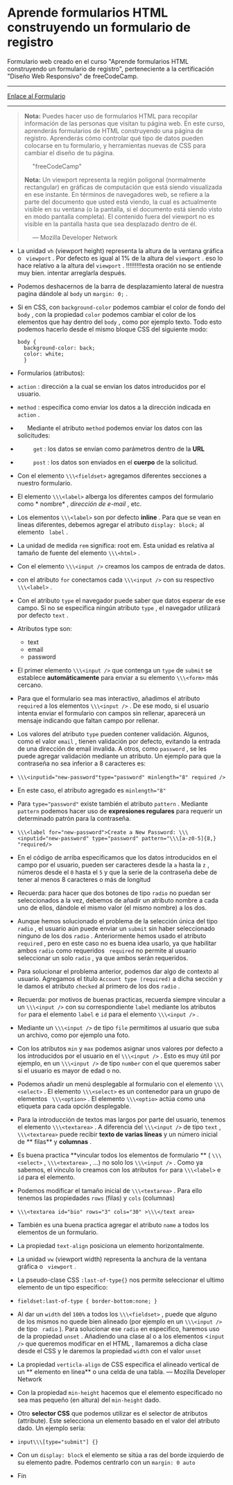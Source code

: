 # Aprende formularios HTML construyendo un formulario de registro

Formulario web creado en el curso "Aprende formularios HTML construyendo un
formulario de registro", perteneciente a la certificación "Diseño Web
Responsivo" de freeCodeCamp.

- - -

[Enlace al Formulario](registration-form-bde.netlify.app/)

- - -
> **Nota:** Puedes hacer uso de formularios HTML para recopilar información de
> las personas que visitan tu página web. En este curso, aprenderás formularios
> de HTML construyendo una página de registro. Aprenderás cómo controlar qué tipo
> de datos pueden colocarse en tu formulario, y herramientas nuevas de CSS para
> cambiar el diseño de tu página.
> 
>   "freeCodeCamp"
> 
> **Nota:** Un viewport representa la región poligonal (normalmente rectangular)
> en gráficas de computación que está siendo visualizada en ese instante. En
> términos de navegadores web, se refiere a la parte del documento que usted está
> viendo, la cual es actualmente visible en su ventana (o la pantalla, si el
> documento está siendo visto en modo pantalla completa). El contenido fuera del
> viewport no es visible en la pantalla hasta que sea desplazado dentro de él.
> 
>   — Mozilla Developer Network

- La unidad `vh` (viewport height) representa la altura de la ventana gráfica o `
  viewport` . Por defecto es igual al 1% de la altura del `viewport` . eso lo
  hace relativo a la altura del `viewport` . \!!!!!!!!!esta oración no se
  entiende muy bien. intentar arreglarla después.
- Podemos deshacernos de la barra de desplazamiento lateral de nuestra pagina
  dándole al `body`  un `margin: 0;` .
- Si en CSS, con `background-color`  podemos cambiar el color de fondo del `body`
  , con la propiedad `color`  podemos cambiar el color de los elementos que hay
  dentro del `body` , como por ejemplo texto. Todo esto podemos hacerlo desde el
  mismo bloque CSS del siguiente modo:

  ```
  body {   
    background-color: back;   
    color: white;   
    }
  ```
- Formularios (atributos):
- `action` : dirección a la cual se envían los datos introducidos por el usuario.
- `method` : especifica como enviar los datos a la dirección indicada en `action`
  .
-    Mediante el atributo `method` podemos enviar los datos con las solicitudes:
-     `get` :  los datos se envían como parámetros dentro de la **URL**
-     `post` : los datos son enviados en el **cuerpo** de la solicitud.
- Con el elemento `\\\<fieldset>` agregamos diferentes secciones a nuestro
  formulario.
- El elemento `\\\<label>`  alberga los diferentes campos del formulario como *
  nombre* , *dirección de e-mail* , etc.
- Los elementos `\\\<label>` son por defecto **inline** . Para que se vean en
  lineas diferentes, debemos agregar el atributo `display: block;` al elemento `
  label` .
- La unidad de medida `rem` significa: root em. Esta unidad es relativa al
  tamaño de fuente del elemento `\\\<html>` .
- Con el elemento `\\\<input />` creamos los campos de entrada de datos.
- con el atributo `for` conectamos cada `\\\<input />` con su respectivo `
  \\\<label>` .
- Con el atributo `type` el navegador puede saber que datos esperar de ese
  campo. Si no se especifica ningún atributo `type` , el navegador utilizará por
  defecto `text` .
- Atributos type son:
  - text
  - email
  - password

- El primer elemento `\\\<input />` que contenga un `type`  de `submit` se
  establece **automáticamente** para enviar a su elemento `\\\<form>` más
  cercano.
- Para que el formulario sea mas interactivo, añadimos el atributo `required` a
  los elementos `\\\<input />` . De ese modo, si el usuario intenta enviar el
  formulario con campos sin rellenar, aparecerá un mensaje indicando que faltan
  campo por rellenar.
- Los valores del atributo `type` pueden contener validación. Algunos, como el
  valor `email` , tienen validación por defecto, evitando la entrada de una
  dirección de email invalida. A otros, como `password` , se les puede agregar
  validación mediante un atributo. Un ejemplo para que la contraseña no sea
  inferior a 8 caracteres es:
- `\\\<inputid="new-password"type="password" minlength="8" required />`
- En este caso, el atributo agregado es `minlength="8"`
- Para `type="password"` existe también el atributo `pattern` . Mediante `pattern`
  podemos hacer uso de **expresiones regulares** para requerir un determinado
  patrón para la contraseña.
- `\\\<label for="new-password">Create a New Password:
  \\\<inputid="new-password" type="password" pattern="\\\[a-z0-5]{8,}
  "required/>`
- En el código de arriba especificamos que los datos introducidos en el campo
  por el usuario, pueden ser caracteres desde la `a` hasta la `z` , números
  desde el `0` hasta el `5` y que la serie de la contraseña debe de tener al
  menos 8 caracteres o más de longitud
- Recuerda: para hacer que dos botones de tipo `radio` no puedan ser
  seleccionados a la vez, debemos de añadir un atributo nombre a cada uno de
  ellos, dándole el mismo valor (el mismo nombre) a los dos.
- Aunque hemos solucionado el problema de la selección única del tipo `radio` ,
  el usuario aún puede enviar un `submit` sin haber seleccionado ninguno de los
  dos `radio` . Anteriormente hemos usado el atributo `required` , pero en este
  caso no es buena idea usarlo, ya que  habilitar ambos `radio` como requeridos `
  required` no permite al usuario seleccionar un solo `radio` , ya que ambos
  serán requeridos.
- Para solucionar el problema anterior, podemos dar algo de contexto al
  usuario. Agregamos el titulo `Account type (required)` a dicha sección y le
  damos el atributo `checked` al primero de los dos `radio` .
- Recuerda: por motivos de buenas practicas, recuerda siempre vincular a un 
  `\\\<input />` con su correspondiente `label` mediante los atributos `for`
  para el elemento `label`  e `id` para el elemento `\\\<input />` .
- Mediante un `\\\<input />` de tipo `file` permitimos al usuario que suba un
  archivo, como por ejemplo una foto.
- Con los atributos `min`  y `max` podemos asignar unos valores por defecto a
  los introducidos por el usuario en el `\\\<input />` . Esto es muy útil por
  ejemplo, en un `\\\<input />` de tipo `number` con el que queremos saber si el
  usuario es mayor de edad o no.
- Podemos añadir un menú desplegable al formulario con el elemento `\\\<select>`
  . El elemento `\\\<select>` es un contenedor para un grupo de elementos `
  \\\<option>` . El elemento `\\\<optio>` actúa como una etiqueta para cada
  opción desplegable.
- Para la introducción de textos mas largos por parte del usuario, tenemos el
  elemento `\\\<textarea>` . A diferencia del `\\\<input />` de tipo `text` , `
  \\\<textarea>` puede recibir **texto de varias líneas** y un número inicial de
  \** filas** y **columnas** .
- Es buena practica \**vincular todos los elementos de formulario ** (
  `\\\<select>` , `\\\<textarea>` , …) no solo los `\\\<input />` . Como ya
  sabemos, el vinculo lo creamos con los atributos `for` para `\\\<label>` e `id`
  para el elemento.
- Podemos modificar el tamaño inicial de `\\\<textarea>` . Para ello tenemos las
  propiedades `rows` (filas) y `cols` (columnas)
- `\\\<textarea id="bio" rows="3" cols="30" >\\\</text area>`
- También es una buena practica agregar el atributo `name` a todos los elementos
  de un formulario.
- La propiedad `text-align` posiciona un elemento horizontalmente.
- La unidad `vw` (viewport width) representa la anchura de la ventana gráfica o  `
  viewport` .
- La pseudo-clase CSS `:last-of-type{}` nos permite seleccionar el ultimo
  elemento de un tipo especifico:
- `fieldset:last-of-type { border-bottom:none; }`
- Al dar un `width` del `100%` a todos los `\\\<fieldset>` , puede que alguno de
  los mismos no quede bien alineado (por ejemplo en un `\\\<input />` de tipo `
  radio` ). Para solucionar ese `radio` en especifico, haremos uso de la
  propiedad `unset` . Añadiendo una clase al o a los elementos <`input />` que
  queremos modificar en el HTML , llamaremos a dicha clase desde el CSS y le
  daremos la propiedad `width` con el valor `unset`
- La propiedad `verticla-align` de CSS especifica el alineado vertical de un **
  elemento en línea**  o una celda de una tabla. — Mozilla Developer Network
- Con la propiedad `min-height` hacemos que el elemento especificado no sea mas
  pequeño (en altura) del `min-height` dado.
- Otro **selector CSS** que podemos utilizar es el selector de atributos
  (attribute). Este selecciona un elemento basado en el valor del atributo
  dado. Un ejemplo sería:
- `input\\\[type="submit"] {}`
- Con un `display: block` el elemento se sitúa a ras del borde izquierdo de su
  elemento padre. Podemos centrarlo con un `margin: 0 auto`
- Fin
